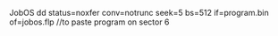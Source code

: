JobOS
dd status=noxfer conv=notrunc seek=5 bs=512 if=program.bin of=jobos.flp
//to paste program on sector 6
